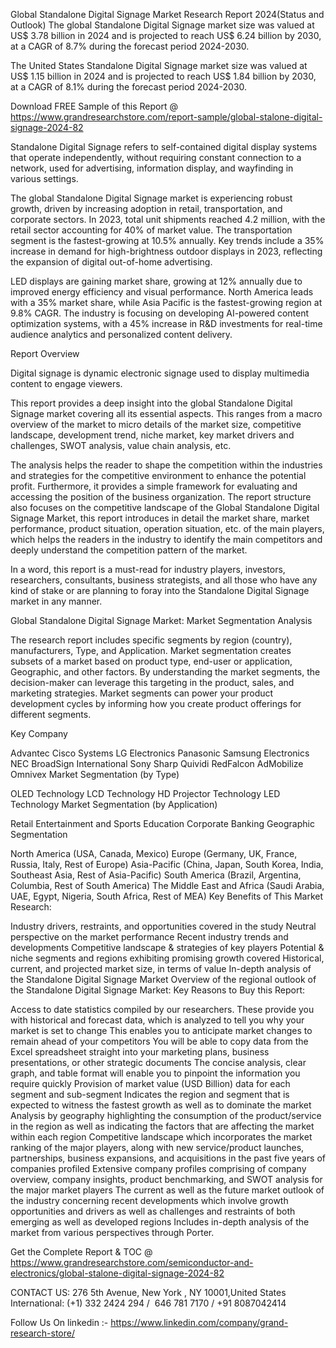 Global Standalone Digital Signage Market Research Report 2024(Status and Outlook)
The global Standalone Digital Signage market size was valued at US$ 3.78 billion in 2024 and is projected to reach US$ 6.24 billion by 2030, at a CAGR of 8.7% during the forecast period 2024-2030.

The United States Standalone Digital Signage market size was valued at US$ 1.15 billion in 2024 and is projected to reach US$ 1.84 billion by 2030, at a CAGR of 8.1% during the forecast period 2024-2030.

Download FREE Sample of this Report @ https://www.grandresearchstore.com/report-sample/global-stalone-digital-signage-2024-82

Standalone Digital Signage refers to self-contained digital display systems that operate independently, without requiring constant connection to a network, used for advertising, information display, and wayfinding in various settings.

The global Standalone Digital Signage market is experiencing robust growth, driven by increasing adoption in retail, transportation, and corporate sectors. In 2023, total unit shipments reached 4.2 million, with the retail sector accounting for 40% of market value. The transportation segment is the fastest-growing at 10.5% annually. Key trends include a 35% increase in demand for high-brightness outdoor displays in 2023, reflecting the expansion of digital out-of-home advertising.

LED displays are gaining market share, growing at 12% annually due to improved energy efficiency and visual performance. North America leads with a 35% market share, while Asia Pacific is the fastest-growing region at 9.8% CAGR. The industry is focusing on developing AI-powered content optimization systems, with a 45% increase in R&D investments for real-time audience analytics and personalized content delivery.

Report Overview

Digital signage is dynamic electronic signage used to display multimedia content to engage viewers.

This report provides a deep insight into the global Standalone Digital Signage market covering all its essential aspects. This ranges from a macro overview of the market to micro details of the market size, competitive landscape, development trend, niche market, key market drivers and challenges, SWOT analysis, value chain analysis, etc.

The analysis helps the reader to shape the competition within the industries and strategies for the competitive environment to enhance the potential profit. Furthermore, it provides a simple framework for evaluating and accessing the position of the business organization. The report structure also focuses on the competitive landscape of the Global Standalone Digital Signage Market, this report introduces in detail the market share, market performance, product situation, operation situation, etc. of the main players, which helps the readers in the industry to identify the main competitors and deeply understand the competition pattern of the market.

In a word, this report is a must-read for industry players, investors, researchers, consultants, business strategists, and all those who have any kind of stake or are planning to foray into the Standalone Digital Signage market in any manner.

Global Standalone Digital Signage Market: Market Segmentation Analysis

The research report includes specific segments by region (country), manufacturers, Type, and Application. Market segmentation creates subsets of a market based on product type, end-user or application, Geographic, and other factors. By understanding the market segments, the decision-maker can leverage this targeting in the product, sales, and marketing strategies. Market segments can power your product development cycles by informing how you create product offerings for different segments.

Key Company

Advantec
Cisco Systems
LG Electronics
Panasonic
Samsung Electronics
NEC
BroadSign International
Sony
Sharp
Quividi
RedFalcon
AdMobilize
Omnivex
Market Segmentation (by Type)

OLED Technology
LCD Technology
HD Projector Technology
LED Technology
Market Segmentation (by Application)

Retail
Entertainment and Sports
Education
Corporate
Banking
Geographic Segmentation

North America (USA, Canada, Mexico)
Europe (Germany, UK, France, Russia, Italy, Rest of Europe)
Asia-Pacific (China, Japan, South Korea, India, Southeast Asia, Rest of Asia-Pacific)
South America (Brazil, Argentina, Columbia, Rest of South America)
The Middle East and Africa (Saudi Arabia, UAE, Egypt, Nigeria, South Africa, Rest of MEA)
Key Benefits of This Market Research:

Industry drivers, restraints, and opportunities covered in the study
Neutral perspective on the market performance
Recent industry trends and developments
Competitive landscape & strategies of key players
Potential & niche segments and regions exhibiting promising growth covered
Historical, current, and projected market size, in terms of value
In-depth analysis of the Standalone Digital Signage Market
Overview of the regional outlook of the Standalone Digital Signage Market:
Key Reasons to Buy this Report:

Access to date statistics compiled by our researchers. These provide you with historical and forecast data, which is analyzed to tell you why your market is set to change
This enables you to anticipate market changes to remain ahead of your competitors
You will be able to copy data from the Excel spreadsheet straight into your marketing plans, business presentations, or other strategic documents
The concise analysis, clear graph, and table format will enable you to pinpoint the information you require quickly
Provision of market value (USD Billion) data for each segment and sub-segment
Indicates the region and segment that is expected to witness the fastest growth as well as to dominate the market
Analysis by geography highlighting the consumption of the product/service in the region as well as indicating the factors that are affecting the market within each region
Competitive landscape which incorporates the market ranking of the major players, along with new service/product launches, partnerships, business expansions, and acquisitions in the past five years of companies profiled
Extensive company profiles comprising of company overview, company insights, product benchmarking, and SWOT analysis for the major market players
The current as well as the future market outlook of the industry concerning recent developments which involve growth opportunities and drivers as well as challenges and restraints of both emerging as well as developed regions
Includes in-depth analysis of the market from various perspectives through Porter.

Get the Complete Report & TOC @ https://www.grandresearchstore.com/semiconductor-and-electronics/global-stalone-digital-signage-2024-82

CONTACT US:
276 5th Avenue, New York , NY 10001,United States
International: (+1) 332 2424 294 /  646 781 7170 / +91 8087042414

Follow Us On linkedin :- https://www.linkedin.com/company/grand-research-store/

